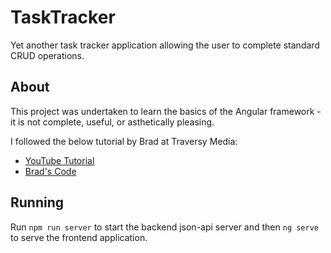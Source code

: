 # TaskTracker

Yet another task tracker application allowing the user to complete standard CRUD operations.

## About

This project was undertaken to learn the basics of the Angular framework - it is not complete, useful, or asthetically pleasing.

I followed the below tutorial by Brad at Traversy Media:

- [YouTube Tutorial](https://www.youtube.com/watch?v=3dHNOWTI7H8&t=6426s)
- [Brad's Code](https://github.com/bradtraversy/angular-crash-202)

## Running

Run `npm run server` to start the backend json-api server and then `ng serve` to serve the frontend application.
